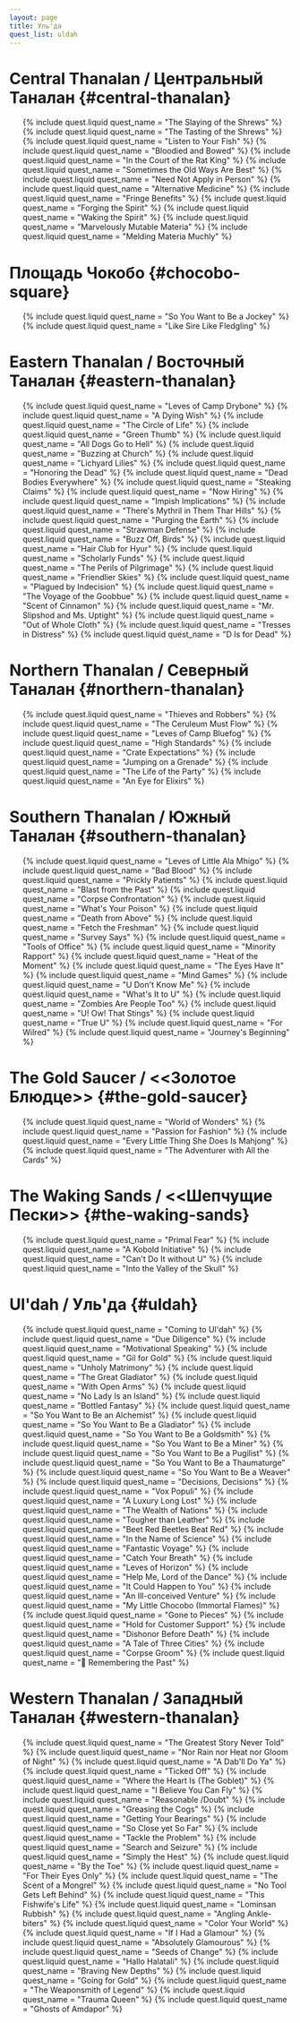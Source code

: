 ```yaml
---
layout: page
title: Уль'да
quest_list: uldah
---
```


# Central Thanalan / Центральный Таналан {#central-thanalan}

<ul markdown="0">
	{% include quest.liquid quest_name = "The Slaying of the Shrews" %}
	{% include quest.liquid quest_name = "The Tasting of the Shrews" %}
	{% include quest.liquid quest_name = "Listen to Your Fish" %}
	{% include quest.liquid quest_name = "Bloodied and Bowed" %}
	{% include quest.liquid quest_name = "In the Court of the Rat King" %}
	{% include quest.liquid quest_name = "Sometimes the Old Ways Are Best" %}
	{% include quest.liquid quest_name = "Need Not Apply in Person" %}
	{% include quest.liquid quest_name = "Alternative Medicine" %}
	{% include quest.liquid quest_name = "Fringe Benefits" %}
	{% include quest.liquid quest_name = "Forging the Spirit" %}
	{% include quest.liquid quest_name = "Waking the Spirit" %}
	{% include quest.liquid quest_name = "Marvelously Mutable Materia" %}
	{% include quest.liquid quest_name = "Melding Materia Muchly" %}
</ul>

# Площадь Чокобо {#chocobo-square}

<ul markdown="0">
	{% include quest.liquid quest_name = "So You Want to Be a Jockey" %}
	{% include quest.liquid quest_name = "Like Sire Like Fledgling" %}
</ul>

# Eastern Thanalan / Восточный Таналан {#eastern-thanalan}

<ul markdown="0">
	{% include quest.liquid quest_name = "Leves of Camp Drybone" %}
	{% include quest.liquid quest_name = "A Dying Wish" %}
	{% include quest.liquid quest_name = "The Circle of Life" %}
	{% include quest.liquid quest_name = "Green Thumb" %}
	{% include quest.liquid quest_name = "All Dogs Go to Hell" %}
	{% include quest.liquid quest_name = "Buzzing at Church" %}
	{% include quest.liquid quest_name = "Lichyard Lilies" %}
	{% include quest.liquid quest_name = "Honoring the Dead" %}
	{% include quest.liquid quest_name = "Dead Bodies Everywhere" %}
	{% include quest.liquid quest_name = "Steaking Claims" %}
	{% include quest.liquid quest_name = "Now Hiring" %}
	{% include quest.liquid quest_name = "Impish Implications" %}
	{% include quest.liquid quest_name = "There's Mythril in Them Thar Hills" %}
	{% include quest.liquid quest_name = "Purging the Earth" %}
	{% include quest.liquid quest_name = "Strawman Defense" %}
	{% include quest.liquid quest_name = "Buzz Off, Birds" %}
	{% include quest.liquid quest_name = "Hair Club for Hyur" %}
	{% include quest.liquid quest_name = "Scholarly Funds" %}
	{% include quest.liquid quest_name = "The Perils of Pilgrimage" %}
	{% include quest.liquid quest_name = "Friendlier Skies" %}
	{% include quest.liquid quest_name = "Plagued by Indecision" %}
	{% include quest.liquid quest_name = "The Voyage of the Goobbue" %}
	{% include quest.liquid quest_name = "Scent of Cinnamon" %}
	{% include quest.liquid quest_name = "Mr. Slipshod and Ms. Uptight" %}
	{% include quest.liquid quest_name = "Out of Whole Cloth" %}
	{% include quest.liquid quest_name = "Tresses in Distress" %}
	{% include quest.liquid quest_name = "D Is for Dead" %}
</ul>

# Northern Thanalan / Северный Таналан {#northern-thanalan}

<ul markdown="0">
	{% include quest.liquid quest_name = "Thieves and Robbers" %}
	{% include quest.liquid quest_name = "The Ceruleum Must Flow" %}
	{% include quest.liquid quest_name = "Leves of Camp Bluefog" %}
	{% include quest.liquid quest_name = "High Standards" %}
	{% include quest.liquid quest_name = "Crate Expectations" %}
	{% include quest.liquid quest_name = "Jumping on a Grenade" %}
	{% include quest.liquid quest_name = "The Life of the Party" %}
	{% include quest.liquid quest_name = "An Eye for Elixirs" %}
</ul>

# Southern Thanalan / Южный Таналан {#southern-thanalan}

<ul markdown="0">
	{% include quest.liquid quest_name = "Leves of Little Ala Mhigo" %}
	{% include quest.liquid quest_name = "Bad Blood" %}
	{% include quest.liquid quest_name = "Prickly Patients" %}
	{% include quest.liquid quest_name = "Blast from the Past" %}
	{% include quest.liquid quest_name = "Corpse Confrontation" %}
	{% include quest.liquid quest_name = "What's Your Poison" %}
	{% include quest.liquid quest_name = "Death from Above" %}
	{% include quest.liquid quest_name = "Fetch the Freshman" %}
	{% include quest.liquid quest_name = "Survey Says" %}
	{% include quest.liquid quest_name = "Tools of Office" %}
	{% include quest.liquid quest_name = "Minority Rapport" %}
	{% include quest.liquid quest_name = "Heat of the Moment" %}
	{% include quest.liquid quest_name = "The Eyes Have It" %}
	{% include quest.liquid quest_name = "Mind Games" %}
	{% include quest.liquid quest_name = "U Don't Know Me" %}
	{% include quest.liquid quest_name = "What's It to U" %}
	{% include quest.liquid quest_name = "Zombies Are People Too" %}
	{% include quest.liquid quest_name = "U! Ow! That Stings" %}
	{% include quest.liquid quest_name = "True U" %}
	{% include quest.liquid quest_name = "For Wilred" %}
	{% include quest.liquid quest_name = "Journey's Beginning" %}
</ul>

# The Gold Saucer / <<Золотое Блюдце>> {#the-gold-saucer}

<ul markdown="0">
	{% include quest.liquid quest_name = "World of Wonders" %}
	{% include quest.liquid quest_name = "Passion for Fashion" %}
	{% include quest.liquid quest_name = "Every Little Thing She Does Is Mahjong" %}
	{% include quest.liquid quest_name = "The Adventurer with All the Cards" %}
</ul>

# The Waking Sands / <<Шепчущие Пески>> {#the-waking-sands}

<ul markdown="0">
	{% include quest.liquid quest_name = "Primal Fear" %}
	{% include quest.liquid quest_name = "A Kobold Initiative" %}
	{% include quest.liquid quest_name = "Can't Do It without U" %}
	{% include quest.liquid quest_name = "Into the Valley of the Skull" %}
</ul>

# Ul'dah / Уль'да {#uldah}

<ul markdown="0">
	{% include quest.liquid quest_name = "Coming to Ul'dah" %}
	{% include quest.liquid quest_name = "Due Diligence" %}
	{% include quest.liquid quest_name = "Motivational Speaking" %}
	{% include quest.liquid quest_name = "Gil for Gold" %}
	{% include quest.liquid quest_name = "Unholy Matrimony" %}
	{% include quest.liquid quest_name = "The Great Gladiator" %}
	{% include quest.liquid quest_name = "With Open Arms" %}
	{% include quest.liquid quest_name = "No Lady Is an Island" %}
	{% include quest.liquid quest_name = "Bottled Fantasy" %}
	{% include quest.liquid quest_name = "So You Want to Be an Alchemist" %}
	{% include quest.liquid quest_name = "So You Want to Be a Gladiator" %}
	{% include quest.liquid quest_name = "So You Want to Be a Goldsmith" %}
	{% include quest.liquid quest_name = "So You Want to Be a Miner" %}
	{% include quest.liquid quest_name = "So You Want to Be a Pugilist" %}
	{% include quest.liquid quest_name = "So You Want to Be a Thaumaturge" %}
	{% include quest.liquid quest_name = "So You Want to Be a Weaver" %}
	{% include quest.liquid quest_name = "Decisions, Decisions" %}
	{% include quest.liquid quest_name = "Vox Populi" %}
	{% include quest.liquid quest_name = "A Luxury Long Lost" %}
	{% include quest.liquid quest_name = "The Wealth of Nations" %}
	{% include quest.liquid quest_name = "Tougher than Leather" %}
	{% include quest.liquid quest_name = "Beet Red Beetles Beat Red" %}
	{% include quest.liquid quest_name = "In the Name of Science" %}
	{% include quest.liquid quest_name = "Fantastic Voyage" %}
	{% include quest.liquid quest_name = "Catch Your Breath" %}
	{% include quest.liquid quest_name = "Leves of Horizon" %}
	{% include quest.liquid quest_name = "Help Me, Lord of the Dance" %}
	{% include quest.liquid quest_name = "It Could Happen to You" %}
	{% include quest.liquid quest_name = "An Ill-conceived Venture" %}
	{% include quest.liquid quest_name = "My Little Chocobo (Immortal Flames)" %}
	{% include quest.liquid quest_name = "Gone to Pieces" %}
	{% include quest.liquid quest_name = "Hold for Customer Support" %}
	{% include quest.liquid quest_name = "Dishonor Before Death" %}
	{% include quest.liquid quest_name = "A Tale of Three Cities" %}
	{% include quest.liquid quest_name = "Corpse Groom" %}
	{% include quest.liquid quest_name = " Remembering the Past" %}
</ul>

# Western Thanalan / Западный Таналан {#western-thanalan}

<ul markdown="0">
	{% include quest.liquid quest_name = "The Greatest Story Never Told" %}
	{% include quest.liquid quest_name = "Nor Rain nor Heat nor Gloom of Night" %}
	{% include quest.liquid quest_name = "A Dab'll Do Ya" %}
	{% include quest.liquid quest_name = "Ticked Off" %}
	{% include quest.liquid quest_name = "Where the Heart Is (The Goblet)" %}
	{% include quest.liquid quest_name = "I Believe You Can Fly" %}
	{% include quest.liquid quest_name = "Reasonable /Doubt" %}
	{% include quest.liquid quest_name = "Greasing the Cogs" %}
	{% include quest.liquid quest_name = "Getting Your Bearings" %}
	{% include quest.liquid quest_name = "So Close yet So Far" %}
	{% include quest.liquid quest_name = "Tackle the Problem" %}
	{% include quest.liquid quest_name = "Search and Seizure" %}
	{% include quest.liquid quest_name = "Simply the Hest" %}
	{% include quest.liquid quest_name = "By the Toe" %}
	{% include quest.liquid quest_name = "For Their Eyes Only" %}
	{% include quest.liquid quest_name = "The Scent of a Mongrel" %}
	{% include quest.liquid quest_name = "No Tool Gets Left Behind" %}
	{% include quest.liquid quest_name = "This Fishwife's Life" %}
	{% include quest.liquid quest_name = "Lominsan Rubbish" %}
	{% include quest.liquid quest_name = "Angling Ankle-biters" %}
	{% include quest.liquid quest_name = "Color Your World" %}
	{% include quest.liquid quest_name = "If I Had a Glamour" %}
	{% include quest.liquid quest_name = "Absolutely Glamourous" %}
	{% include quest.liquid quest_name = "Seeds of Change" %}
	{% include quest.liquid quest_name = "Hallo Halatali" %}
	{% include quest.liquid quest_name = "Braving New Depths" %}
	{% include quest.liquid quest_name = "Going for Gold" %}
	{% include quest.liquid quest_name = "The Weaponsmith of Legend" %}
	{% include quest.liquid quest_name = "Trauma Queen" %}
	{% include quest.liquid quest_name = "Ghosts of Amdapor" %}
</ul>